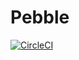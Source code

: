 # Pebble

[![CircleCI](https://circleci.com/gh/letsspeak/Pebble.svg?style=svg)](https://circleci.com/gh/letsspeak/Pebble)

